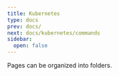 ```yaml
---
title: Kubernetes
type: docs
prev: docs/
next: docs/kubernetes/commands
sidebar:
  open: false
---
```


Pages can be organized into folders.
